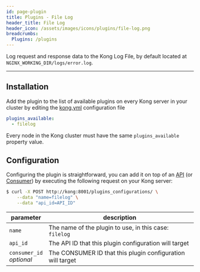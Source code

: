 ```yaml
---
id: page-plugin
title: Plugins - File Log
header_title: File Log
header_icon: /assets/images/icons/plugins/file-log.png
breadcrumbs:
  Plugins: /plugins
---
```


Log request and response data to the Kong Log File, by default located at `NGINX_WORKING_DIR/logs/error.log`.

---

## Installation

Add the plugin to the list of available plugins on every Kong server in your cluster by editing the [kong.yml][configuration] configuration file

```yaml
plugins_available:
  - filelog
```

Every node in the Kong cluster must have the same `plugins_available` property value.

## Configuration

Configuring the plugin is straightforward, you can add it on top of an [API][api-object] (or [Consumer][consumer-object]) by executing the following request on your Kong server:

```bash
$ curl -X POST http://kong:8001/plugins_configurations/ \
    --data "name=filelog" \
    --data "api_id=API_ID"
```

parameter                     | description
 ---                          | ---
`name`                        | The name of the plugin to use, in this case: `filelog`
`api_id`                      | The API ID that this plugin configuration will target
`consumer_id`<br>*optional*   | The CONSUMER ID that this plugin configuration will target

[api-object]: /docs/{{site.data.kong_latest.version}}/admin-api/#api-object
[configuration]: /docs/{{site.data.kong_latest.version}}/configuration
[consumer-object]: /docs/{{site.data.kong_latest.version}}/admin-api/#consumer-object
